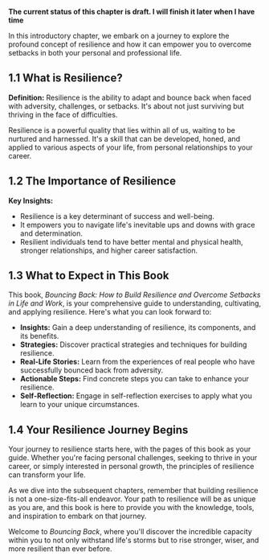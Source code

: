 **The current status of this chapter is draft. I will finish it later when I have time**

In this introductory chapter, we embark on a journey to explore the profound concept of resilience and how it can empower you to overcome setbacks in both your personal and professional life.

**1.1 What is Resilience?**
---------------------------

**Definition:** Resilience is the ability to adapt and bounce back when faced with adversity, challenges, or setbacks. It's about not just surviving but thriving in the face of difficulties.

Resilience is a powerful quality that lies within all of us, waiting to be nurtured and harnessed. It's a skill that can be developed, honed, and applied to various aspects of your life, from personal relationships to your career.

**1.2 The Importance of Resilience**
------------------------------------

**Key Insights:**

* Resilience is a key determinant of success and well-being.
* It empowers you to navigate life's inevitable ups and downs with grace and determination.
* Resilient individuals tend to have better mental and physical health, stronger relationships, and higher career satisfaction.

**1.3 What to Expect in This Book**
-----------------------------------

This book, *Bouncing Back: How to Build Resilience and Overcome Setbacks in Life and Work*, is your comprehensive guide to understanding, cultivating, and applying resilience. Here's what you can look forward to:

* **Insights:** Gain a deep understanding of resilience, its components, and its benefits.
* **Strategies:** Discover practical strategies and techniques for building resilience.
* **Real-Life Stories:** Learn from the experiences of real people who have successfully bounced back from adversity.
* **Actionable Steps:** Find concrete steps you can take to enhance your resilience.
* **Self-Reflection:** Engage in self-reflection exercises to apply what you learn to your unique circumstances.

**1.4 Your Resilience Journey Begins**
--------------------------------------

Your journey to resilience starts here, with the pages of this book as your guide. Whether you're facing personal challenges, seeking to thrive in your career, or simply interested in personal growth, the principles of resilience can transform your life.

As we dive into the subsequent chapters, remember that building resilience is not a one-size-fits-all endeavor. Your path to resilience will be as unique as you are, and this book is here to provide you with the knowledge, tools, and inspiration to embark on that journey.

Welcome to *Bouncing Back*, where you'll discover the incredible capacity within you to not only withstand life's storms but to rise stronger, wiser, and more resilient than ever before.
